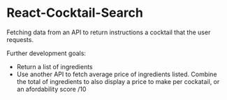 # React-Cocktail-Search
Fetching data from an API to return instructions a cocktail that the user requests.

Further development goals:
- Return a list of ingredients
- Use another API to fetch average price of ingredients listed. Combine the total of ingredients to also display a price to make per cockatail, or an afordability score /10
